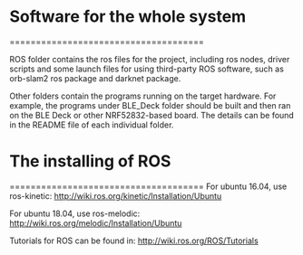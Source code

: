 # Software for the whole system
=====================================

ROS folder contains the ros files for the project, including ros nodes, driver scripts and some launch files for using third-party
ROS software, such as orb-slam2 ros package and darknet package.

Other folders contain the programs running on the target hardware. For example, the programs under BLE_Deck folder should be
built and then ran on the BLE Deck or other NRF52832-based board. The details can be found in the README file of each individual
folder.

# The installing of ROS
=====================================
For ubuntu 16.04, use ros-kinetic:
http://wiki.ros.org/kinetic/Installation/Ubuntu

For ubuntu 18.04, use ros-melodic:
http://wiki.ros.org/melodic/Installation/Ubuntu

Tutorials for ROS can be found in: http://wiki.ros.org/ROS/Tutorials
